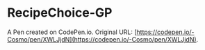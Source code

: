 # RecipeChoice-GP

A Pen created on CodePen.io. Original URL: [https://codepen.io/-Cosmo/pen/XWLJjdN](https://codepen.io/-Cosmo/pen/XWLJjdN).

